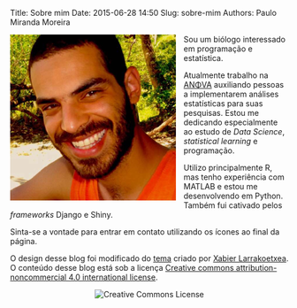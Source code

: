 Title: Sobre mim
Date: 2015-06-28 14:50
Slug: sobre-mim
Authors: Paulo Miranda Moreira

<img style="float: left; padding: 0 1em 1em 0;" src="../images/fotoPerfil.png"> 

Sou um biólogo interessado em programação e estatística.

Atualmente trabalho na [ANΦVA](http://anova.biz) auxiliando pessoas a implementarem análises estatísticas para suas pesquisas.
Estou me dedicando especialmente ao estudo de *Data Science*, *statistical learning* e programação.

Utilizo principalmente R, mas tenho experiência com MATLAB e estou me desenvolvendo em Python. Também fui cativado pelos *frameworks* Django e Shiny.
 
Sinta-se a vontade para entrar em contato utilizando os ícones ao final da página.

O design desse blog foi modificado do [tema](http://github.com/slok/iris) criado por [Xabier Larrakoetxea](http://xlarrakoetxea.org).
O conteúdo desse blog está sob a licença [Creative commons attribution-noncommercial 4.0 international license](http://creativecommons.org/licenses/by-nc/4.0/). 

<center>

![Creative Commons License](https://i.creativecommons.org/l/by-nc/4.0/88x31.png)

</center>
